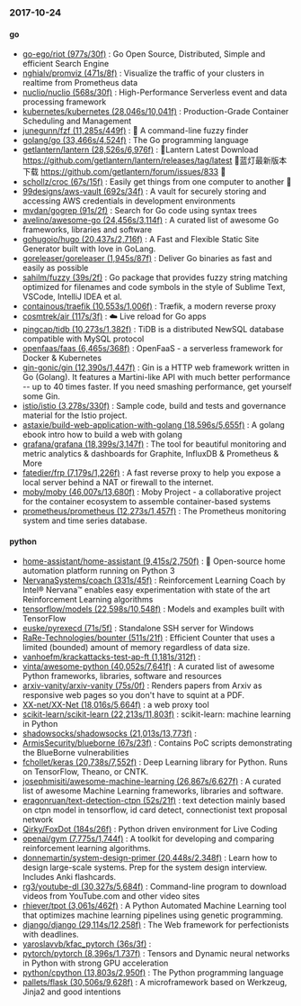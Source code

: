 ### 2017-10-24

#### go
* [go-ego/riot (977s/30f)](https://github.com/go-ego/riot) : Go Open Source, Distributed, Simple and efficient Search Engine
* [nghialv/promviz (471s/8f)](https://github.com/nghialv/promviz) : Visualize the traffic of your clusters in realtime from Prometheus data
* [nuclio/nuclio (568s/30f)](https://github.com/nuclio/nuclio) : High-Performance Serverless event and data processing framework
* [kubernetes/kubernetes (28,046s/10,041f)](https://github.com/kubernetes/kubernetes) : Production-Grade Container Scheduling and Management
* [junegunn/fzf (11,285s/449f)](https://github.com/junegunn/fzf) : 🌸 A command-line fuzzy finder
* [golang/go (33,466s/4,524f)](https://github.com/golang/go) : The Go programming language
* [getlantern/lantern (28,526s/6,976f)](https://github.com/getlantern/lantern) : 🔴Lantern Latest Download https://github.com/getlantern/lantern/releases/tag/latest 🔴蓝灯最新版本下载 https://github.com/getlantern/forum/issues/833 🔴
* [schollz/croc (67s/15f)](https://github.com/schollz/croc) : Easily get things from one computer to another 🐊
* [99designs/aws-vault (692s/34f)](https://github.com/99designs/aws-vault) : A vault for securely storing and accessing AWS credentials in development environments
* [mvdan/gogrep (91s/2f)](https://github.com/mvdan/gogrep) : Search for Go code using syntax trees
* [avelino/awesome-go (24,456s/3,114f)](https://github.com/avelino/awesome-go) : A curated list of awesome Go frameworks, libraries and software
* [gohugoio/hugo (20,437s/2,716f)](https://github.com/gohugoio/hugo) : A Fast and Flexible Static Site Generator built with love in GoLang.
* [goreleaser/goreleaser (1,945s/87f)](https://github.com/goreleaser/goreleaser) : Deliver Go binaries as fast and easily as possible
* [sahilm/fuzzy (39s/2f)](https://github.com/sahilm/fuzzy) : Go package that provides fuzzy string matching optimized for filenames and code symbols in the style of Sublime Text, VSCode, IntelliJ IDEA et al.
* [containous/traefik (10,553s/1,006f)](https://github.com/containous/traefik) : Træfik, a modern reverse proxy
* [cosmtrek/air (117s/3f)](https://github.com/cosmtrek/air) : ☁️ Live reload for Go apps
* [pingcap/tidb (10,273s/1,382f)](https://github.com/pingcap/tidb) : TiDB is a distributed NewSQL database compatible with MySQL protocol
* [openfaas/faas (6,465s/368f)](https://github.com/openfaas/faas) : OpenFaaS - a serverless framework for Docker & Kubernetes
* [gin-gonic/gin (12,390s/1,447f)](https://github.com/gin-gonic/gin) : Gin is a HTTP web framework written in Go (Golang). It features a Martini-like API with much better performance -- up to 40 times faster. If you need smashing performance, get yourself some Gin.
* [istio/istio (3,278s/330f)](https://github.com/istio/istio) : Sample code, build and tests and governance material for the Istio project.
* [astaxie/build-web-application-with-golang (18,596s/5,655f)](https://github.com/astaxie/build-web-application-with-golang) : A golang ebook intro how to build a web with golang
* [grafana/grafana (18,399s/3,147f)](https://github.com/grafana/grafana) : The tool for beautiful monitoring and metric analytics & dashboards for Graphite, InfluxDB & Prometheus & More
* [fatedier/frp (7,179s/1,226f)](https://github.com/fatedier/frp) : A fast reverse proxy to help you expose a local server behind a NAT or firewall to the internet.
* [moby/moby (46,007s/13,680f)](https://github.com/moby/moby) : Moby Project - a collaborative project for the container ecosystem to assemble container-based systems
* [prometheus/prometheus (12,273s/1,457f)](https://github.com/prometheus/prometheus) : The Prometheus monitoring system and time series database.

#### python
* [home-assistant/home-assistant (9,415s/2,750f)](https://github.com/home-assistant/home-assistant) : 🏡 Open-source home automation platform running on Python 3
* [NervanaSystems/coach (331s/45f)](https://github.com/NervanaSystems/coach) : Reinforcement Learning Coach by Intel® Nervana™ enables easy experimentation with state of the art Reinforcement Learning algorithms
* [tensorflow/models (22,598s/10,548f)](https://github.com/tensorflow/models) : Models and examples built with TensorFlow
* [euske/pyrexecd (71s/5f)](https://github.com/euske/pyrexecd) : Standalone SSH server for Windows
* [RaRe-Technologies/bounter (511s/21f)](https://github.com/RaRe-Technologies/bounter) : Efficient Counter that uses a limited (bounded) amount of memory regardless of data size.
* [vanhoefm/krackattacks-test-ap-ft (1,181s/312f)](https://github.com/vanhoefm/krackattacks-test-ap-ft) : 
* [vinta/awesome-python (40,052s/7,641f)](https://github.com/vinta/awesome-python) : A curated list of awesome Python frameworks, libraries, software and resources
* [arxiv-vanity/arxiv-vanity (75s/0f)](https://github.com/arxiv-vanity/arxiv-vanity) : Renders papers from Arxiv as responsive web pages so you don't have to squint at a PDF.
* [XX-net/XX-Net (18,016s/5,664f)](https://github.com/XX-net/XX-Net) : a web proxy tool
* [scikit-learn/scikit-learn (22,213s/11,803f)](https://github.com/scikit-learn/scikit-learn) : scikit-learn: machine learning in Python
* [shadowsocks/shadowsocks (21,013s/13,773f)](https://github.com/shadowsocks/shadowsocks) : 
* [ArmisSecurity/blueborne (67s/23f)](https://github.com/ArmisSecurity/blueborne) : Contains PoC scripts demonstrating the BlueBorne vulnerabilities
* [fchollet/keras (20,738s/7,552f)](https://github.com/fchollet/keras) : Deep Learning library for Python. Runs on TensorFlow, Theano, or CNTK.
* [josephmisiti/awesome-machine-learning (26,867s/6,627f)](https://github.com/josephmisiti/awesome-machine-learning) : A curated list of awesome Machine Learning frameworks, libraries and software.
* [eragonruan/text-detection-ctpn (52s/21f)](https://github.com/eragonruan/text-detection-ctpn) : text detection mainly based on ctpn model in tensorflow, id card detect, connectionist text proposal network
* [Qirky/FoxDot (184s/26f)](https://github.com/Qirky/FoxDot) : Python driven environment for Live Coding
* [openai/gym (7,775s/1,744f)](https://github.com/openai/gym) : A toolkit for developing and comparing reinforcement learning algorithms.
* [donnemartin/system-design-primer (20,448s/2,348f)](https://github.com/donnemartin/system-design-primer) : Learn how to design large-scale systems. Prep for the system design interview. Includes Anki flashcards.
* [rg3/youtube-dl (30,327s/5,684f)](https://github.com/rg3/youtube-dl) : Command-line program to download videos from YouTube.com and other video sites
* [rhiever/tpot (3,061s/462f)](https://github.com/rhiever/tpot) : A Python Automated Machine Learning tool that optimizes machine learning pipelines using genetic programming.
* [django/django (29,114s/12,258f)](https://github.com/django/django) : The Web framework for perfectionists with deadlines.
* [yaroslavvb/kfac_pytorch (36s/3f)](https://github.com/yaroslavvb/kfac_pytorch) : 
* [pytorch/pytorch (8,396s/1,737f)](https://github.com/pytorch/pytorch) : Tensors and Dynamic neural networks in Python with strong GPU acceleration
* [python/cpython (13,803s/2,950f)](https://github.com/python/cpython) : The Python programming language
* [pallets/flask (30,506s/9,628f)](https://github.com/pallets/flask) : A microframework based on Werkzeug, Jinja2 and good intentions
